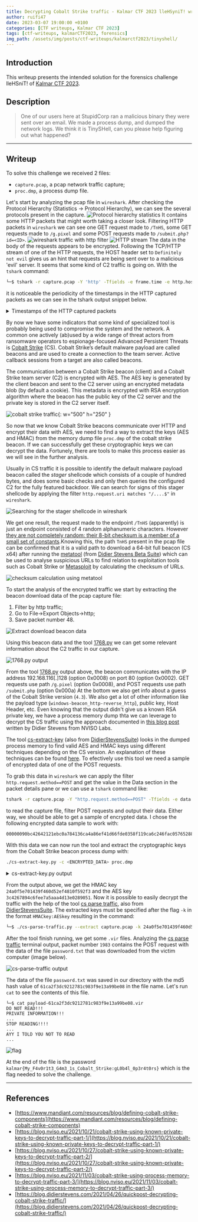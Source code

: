 ```yaml
---
title: Decrypting Cobalt Strike traffic - Kalmar CTF 2023 lleHSyniT! writeup
author: ruifi47
date: 2023-03-07 19:00:00 +0100
categories: [CTF writeups, Kalmar CTF 2023]
tags: [ctf-writeups, kalmarCTF2023, forensics]
img_path: /assets/img/posts/ctf-writeups/kalmarctf2023/tinyshell/
---
```


## Introduction
This writeup presents the intended solution for the forensics challenge lleHSniT! of [Kalmar CTF 2023](https://ctftime.org/event/1878).

## Description
> One of our users here at StupidCorp ran a malicious binary they were sent over an email. We made a process dump, and dumped the network logs. We think it is TinySHell, can you please help figuring out what happened?

---

## Writeup
To solve this challenge we received 2 files:
- `capture.pcap`, a pcap network traffic capture;
- `proc.dmp`, a process dump file.

Let's start by analyzing the pcap file in `wireshark`. After checking the Protocol Hierarchy (Statistics -> Protocol Hierarchy), we can see the several protocols present in the capture. 
![Protocol hierarchy statistics](protocol-hierarchy.png)
It contains some HTTP packets that might worth taking a closer look. Filtering HTTP packets in `wireshark` we can see one GET request made to `/TnHS`, some GET requests made to `/g.pixel` and some POST requests made to `/submit.php?id=<ID>`.
![wireshark traffic with http filter](requests.png)
![HTTP stream](http-stream1.png)
The data in the body of the requests appears to be encrypted. Following the TCP/HTTP stream of one of the HTTP requests, the HOST header set to `Definitely not evil` gives us an hint that requests are being sent over to a malicious 'evil' server. It seems that some kind of C2 traffic is going on.
With the `tshark` command:

```bash
└─$ tshark -r capture.pcap -Y 'http' -Tfields -e frame.time -e http.host
```

it is noticeable the periodicity of the timestamps in the HTTP captured packets as we can see in the tshark output snippet below.

<details>
<summary>Timestamps of the HTTP captured packets</summary>

```shell
...
Feb 23, 2023 07:15:34.007527000 WET     Definitely not evil
Feb 23, 2023 07:15:34.019012000 WET
Feb 23, 2023 07:15:44.022331000 WET     Definitely not evil
Feb 23, 2023 07:15:44.023703000 WET
Feb 23, 2023 07:15:54.037950000 WET     Definitely not evil
Feb 23, 2023 07:15:54.050182000 WET
Feb 23, 2023 07:15:54.052943000 WET     Definitely not evil
Feb 23, 2023 07:15:54.053822000 WET
Feb 23, 2023 07:16:04.057436000 WET     Definitely not evil
Feb 23, 2023 07:16:04.058878000 WET
Feb 23, 2023 07:16:14.064167000 WET     Definitely not evil
Feb 23, 2023 07:16:14.076477000 WET
Feb 23, 2023 07:16:24.084827000 WET     Definitely not evil
Feb 23, 2023 07:16:24.097833000 WET
Feb 23, 2023 07:16:24.100541000 WET     Definitely not evil
Feb 23, 2023 07:16:24.101479000 WET
Feb 23, 2023 07:16:34.106975000 WET     Definitely not evil
Feb 23, 2023 07:16:34.405389000 WET
Feb 23, 2023 07:16:44.421228000 WET     Definitely not evil
Feb 23, 2023 07:16:44.422614000 WET
...
```

</details>

By now we have some indicators that some kind of specialized tool is probably being used to compromise the system and the network. A common one actively (ab)used by a wide range of threat actors from ransomware operators to espionage-focused Advanced Persistent Threats is [Cobalt Strike](https://www.cobaltstrike.com/) (CS).
Cobalt Strike’s default malware payload are called beacons and are used to create a connection to the team server. Active callback sessions from a target are also called beacons.

The communication between a Cobalt Strike beacon (client) and a Cobalt Strike team server (C2) is encrypted with AES. The AES key is generated by the client beacon and sent to the C2 server using an encrypted metadata blob (by default a cookie).
This metadata is encrypted with RSA encryption algorithm where the beacon has the public key of the C2 server and the private key is stored in the C2 server itself.

![cobalt strike traffic](c2-traffic.png){: w="500" h="250" }

So now that we know Cobalt Strike beacons communicate over HTTP and encrypt their data with AES, we need to find a way to extract the keys (AES and HMAC) from the memory dump file `proc.dmp` of the cobalt strike beacon.
If we can successfully get these cryptographic keys we can decrypt the data. Fortunely, there are tools to make this process easier as we will see in the further analysis.

Usually in CS traffic it is possible to identify the default malware payload beacon called the *stager* shellcode which consists of a couple of hundred bytes, and does some basic checks and only then queries the configured C2 for the fully featured backdoor. We can search for signs of this stager shellcode by applying the filter `http.request.uri matches "/....$"` in `wireshark`. 

![Searching for the stager shellcode in wireshark](stager-beacon-packet.png)

We get one result, the request made to the endpoint `/TnHS` (apparently) is just an endpoint consisted of 4 random alphanumeric characters. However [they are not completely random: their 8-bit checksum is a member of a small set of constants](https://isc.sans.edu/diary/Finding+Metasploit+Cobalt+Strike+URLs/27204).Knowing this, the path `TnHS` present in the pcap file can be confirmed that it is a valid path to download a 64-bit full beacon (CS x64) after running the [metatool](https://github.com/DidierStevens/Beta/blob/master/metatool.py) (from [Didier Stevens Beta Suite](https://github.com/DidierStevens/Beta)) which can be used to analyse suspicious URLs to find relation to exploitation tools such as Cobalt Strike or [Metasploit](https://www.metasploit.com/) by calculating the checksum of URLs.

![checksum calculation using metatool](metatool-cs-detection.png)

To start the analysis of the encrypted traffic we start by extracting the beacon download data of the pcap capture file:
1. Filter by http traffic;
2. Go to File->Export Objects->http;
3. Save packet number 48.

![Extract download beacon data](extract-payload.png)

Using this beacon data and the tool [1768.py](https://github.com/DidierStevens/DidierStevensSuite/blob/master/1768.py) we can get some relevant information about the C2 traffic in our capture.

![1768.py output](1768-out.png)

From the tool [1768.py](https://github.com/DidierStevens/DidierStevensSuite/blob/master/1768.py) output above, the beacon communicates with the IP address 192.168.116[.]128 (option 0x0008) on port 80 (option 0x0002).
GET requests use path `/g.pixel` (option 0x0008), and POST requests use path `/submit.php` (option 0x000a)
At the bottom we also get info about a guess of the Cobalt Strike version (`4.3`).
We also get a lot of other information like the payload type (`windows-beacon_http-reverse_http`), public key, Host Header, etc.
Even knowing that the output didn't give us a known RSA private key, we have a process memory dump thta we can leverage to decrypt the CS traffic using the approach documented in [this blog post](https://blog.nviso.eu/2021/11/03/cobalt-strike-using-process-memory-to-decrypt-traffic-part-3/) written by Didier Stevens from NVISO Labs.

The tool [cs-extract-key](https://github.com/DidierStevens/DidierStevensSuite/blob/master/cs-extract-key.py) (also from [DidierStevensSuite](https://github.com/DidierStevens/DidierStevensSuite)) looks in the dumped process memory to find valid AES and HMAC keys using different techniques depending on the CS version. An explanation of these techniques can be found [here](https://github.com/DidierStevens/DidierStevensSuite/blob/master/cs-extract-key.py#L70-L160). To efectively use this tool we need a sample of encrypted data of one of the POST requests.

To grab this data in `wireshark` we can apply the filter `http.request.method==POST` and get the value in the Data section in the packet details pane or we can use a `tshark` command like:

```bash
tshark -r capture.pcap -Y "http.request.method==POST" -Tfields -e data
```

to read the capture file, filter POST requests and output their data.
Either way, we should be able to get a sample of encrypted data. I chose the following encrypted data sample to work with:

```
00000090bc42642121ebc0a784136ca4a86ef41d66fde0358f119ca6c246fac05765288ab7e21c86418f55052815f1da9521ea5f85253b7a657d37857bfbd2cf9f7ddcd16c063d81f1becfb6faef5df286db10b30d020f30c120b30f8f7beae361ddc8cbf5b36063c60ab5218f5cc0b93c089048eacde1dbbca3877a1b093dd076370de61250f922c396cdf4fcda4c6409a53971
```

With this data we can now run the tool and extract the cryptographic keys from the Cobalt Strike beacon process dump with:

```bash
./cs-extract-key.py -c <ENCRYPTED_DATA> proc.dmp
```

<details>
<summary>cs-extract-key.py output</summary>

![cs-extract-key.py output](cs-extract-key-output.png)

</details>

From the output above, we get the HMAC key `24a0f5e701439f460d52ef4810f592f3` and the AES key `3c4267894c6fee7a5aaa4d13e0289051`.
Now it is possible to easily decrypt the traffic with the help of the tool [cs parse traffic](https://github.com/DidierStevens/DidierStevensSuite/blob/master/cs-parse-traffic.py), also from [DidierStevensSuite](https://github.com/DidierStevens/DidierStevensSuite). The extracted keys must be specified after the flag `-k` in the format `HMACkey:AESkey` resulting in the command:

```bash
└─$ ./cs-parse-traffic.py --extract capture.pcap -k 24a0f5e701439f460d52ef4810f592f3:3c4267894c6fee7a5aaa4d13e0289051
```

After the tool finish running, we get some `.vir` files. Analyzing the [cs parse traffic](https://github.com/DidierStevens/DidierStevensSuite/blob/master/cs-parse-traffic.py) terminal output, packet number `1983` contains the POST request with the data of the file `password.txt` that was downloaded from the victim computer (image below).

![cs-parse-traffic output](out-cs-parse-traffic.png)

The data of the file `password.txt` was saved in our directory with the md5 hash value of `61ca2f3dc9212781c983f9e13a99be08` in the file name.
Let's run `cat` to see the contents of this file.

```shell
└─$ cat payload-61ca2f3dc9212781c983f9e13a99be08.vir
DO NOT READ!!!
PRIVATE INFORMATION!!!
...
STOP READING!!!!
...
AYY I TOLD YOU NOT TO READ
...
```
![flag](flag.png)

At the end of the file is the password `kalmar{My_F4v0r1t3_G4m3_1s_Cobalt_Strike:gL0b4l_0p3r4t0rs}` which is the flag needed to solve the challenge.

---

## References
- [https://www.mandiant.com/resources/blog/defining-cobalt-strike-components](https://www.mandiant.com/resources/blog/defining-cobalt-strike-components)
- [https://blog.nviso.eu/2021/10/21/cobalt-strike-using-known-private-keys-to-decrypt-traffic-part-1/](https://blog.nviso.eu/2021/10/21/cobalt-strike-using-known-private-keys-to-decrypt-traffic-part-1/)
- [https://blog.nviso.eu/2021/10/27/cobalt-strike-using-known-private-keys-to-decrypt-traffic-part-2/](https://blog.nviso.eu/2021/10/27/cobalt-strike-using-known-private-keys-to-decrypt-traffic-part-2/)
- [https://blog.nviso.eu/2021/11/03/cobalt-strike-using-process-memory-to-decrypt-traffic-part-3/](https://blog.nviso.eu/2021/11/03/cobalt-strike-using-process-memory-to-decrypt-traffic-part-3/)
- [https://blog.didierstevens.com/2021/04/26/quickpost-decrypting-cobalt-strike-traffic/](https://blog.didierstevens.com/2021/04/26/quickpost-decrypting-cobalt-strike-traffic/)

